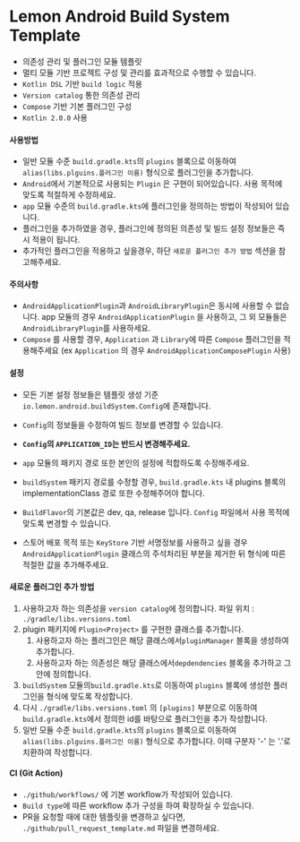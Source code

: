 # Lemon Android Build System Template

- 의존성 관리 및 플러그인 모듈 템플릿
- 멀티 모듈 기반 프로젝트 구성 및 관리를 효과적으로 수행할 수 있습니다.
- ```Kotlin DSL``` 기반 ```build logic``` 적용
- ```Version catalog``` 통한 의존성 관리
- ```Compose``` 기반 기본 플러그인 구성
- ```Kotlin 2.0.0``` 사용


#### 사용방법
-  일반 모듈 수준 ```build.gradle.kts```의 ```plugins``` 블록으로 이동하여 ```alias(libs.plguins.플러그인 이름)``` 형식으로 플러그인을 추가합니다.
-  ```Android```에서 기본적으로 사용되는  ```Plugin``` 은 구현이 되어있습니다. 사용 목적에 맞도록 적절하게 수정하세요.
-  ```app``` 모듈 수준의 ```build.gradle.kts```에 플러그인을 정의하는 방법이 작성되어 있습니다.
-  플러그인을 추가하였을 경우, 플러그인에 정의된 의존성 및 빌드 설정 정보들은 즉시 적용이 됩니다.
-  추가적인 플러그인을 적용하고 싶을경우, 하단 ```새로운 플러그인 추가 방법``` 섹션을 참고해주세요.


#### 주의사항
- ```AndroidApplicationPlugin```과 ```AndroidLibraryPlugin```은 동시에 사용할 수 없습니다. app 모듈의 경우 ```AndroidApplicationPlugin``` 을 사용하고, 그 외 모듈들은 ```AndroidLibraryPlugin```를 사용하세요.
- ```Compose``` 를 사용할 경우, ```Application``` 과 ```Library```에 따른 ```Compose``` 플러그인을 적용해주세요 (ex ```Application``` 의 경우 ```AndroidApplicationComposePlugin``` 사용)

#### 설정
- 모든 기본 설정 정보들은 템플릿 생성 기준```io.lemon.android.buildSystem.Config```에 존재합니다.
- ```Config```의 정보들을 수정하여 빌드 정보를 변경할 수 있습니다.
- **```Config```의 ```APPLICATION_ID```는 반드시 변경해주세요.**
- ```app``` 모듈의 패키지 경로 또한 본인의 설정에 적합하도록 수정해주세요.
- ```buildSystem``` 패키지 경로를 수정할 경우, ```build.gradle.kts``` 내 plugins 블록의 implementationClass 경로 또한 수정해주어야 합니다.

- ```BuildFlavor```의 기본값은 dev, qa, release 입니다. ```Config``` 파일에서 사용 목적에 맞도록 변경할 수 있습니다.
- 스토어 배포 목적 또는 ```KeyStore``` 기반 서명정보를 사용하고 싶을 경우 ```AndroidApplicationPlugin``` 클래스의 주석처리된 부분을 제거한 뒤 형식에 따른 적절한 값을 추가해주세요.


#### 새로운 플러그인 추가 방법
1. 사용하고자 하는 의존성을 ```version catalog```에 정의합니다. 파일 위치 : ```./gradle/libs.versions.toml```
2. plugin 패키지에 ```Plugin<Project>``` 를 구현한 클래스를 추가합니다.
   1. 사용하고자 하는 플러그인은 해당 클래스에서```pluginManager``` 블록을 생성하여 추가합니다.
   2. 사용하고자 하는 의존성은 해당 클래스에서```depdendencies``` 블록을 추가하고 그 안에 정의합니다.
3. ```buildSystem``` 모듈의```build.gradle.kts```로 이동하여 ```plugins``` 블록에 생성한 플러그인을 형식에 맞도록 작성합니다.
4. 다시 ```./gradle/libs.versions.toml``` 의 ```[plugins]``` 부분으로 이동하여 ```build.gradle.kts```에서 정의한 id를 바탕으로  플러그인을 추가 작성합니다.
5. 일반 모듈 수준 ```build.gradle.kts```의 ```plugins``` 블록으로 이동하여 ```alias(libs.plguins.플러그인 이름)``` 형식으로 추가합니다. 이때 구분자 '-' 는 '.'로 치환하여 작성합니다.

#### CI (Git Action)
- ```./github/workflows/``` 에 기본 workflow가 작성되어 있습니다.
- ```Build type```에 따른 workflow 추가 구성을 하여 확장하실 수 있습니다.
- PR을 요청할 때에 대한 템플릿을 변경하고 싶다면, ```./github/pull_request_template.md``` 파일을 변경하세요.